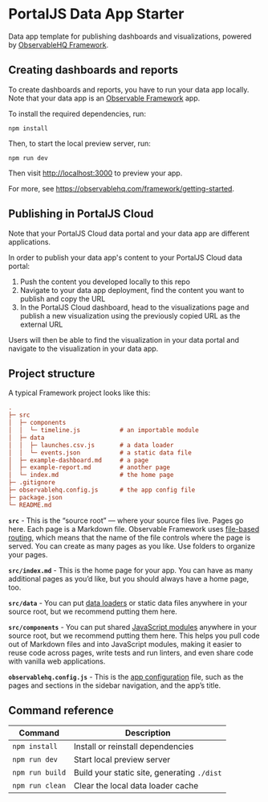 # PortalJS Data App Starter

Data app template for publishing dashboards and visualizations, powered by [ObservableHQ Framework](https://observablehq.com/framework/).

## Creating dashboards and reports

To create dashboards and reports, you have to run your data app locally. Note that your data app is an [Observable Framework](https://observablehq.com/framework/) app.

To install the required dependencies, run:

```
npm install
```

Then, to start the local preview server, run:

```
npm run dev
```

Then visit <http://localhost:3000> to preview your app.

For more, see <https://observablehq.com/framework/getting-started>.

## Publishing in PortalJS Cloud

Note that your PortalJS Cloud data portal and your data app are different applications.

In order to publish your data app's content to your PortalJS Cloud data portal:

1. Push the content you developed locally to this repo
2. Navigate to your data app deployment, find the content you want to publish and copy the URL
3. In the PortalJS Cloud dashboard, head to the visualizations page and publish a new visualization using the previously copied URL as the external URL

Users will then be able to find the visualization in your data portal and navigate to the visualization in your data app.

## Project structure

A typical Framework project looks like this:

```ini
.
├─ src
│  ├─ components
│  │  └─ timeline.js           # an importable module
│  ├─ data
│  │  ├─ launches.csv.js       # a data loader
│  │  └─ events.json           # a static data file
│  ├─ example-dashboard.md     # a page
│  ├─ example-report.md        # another page
│  └─ index.md                 # the home page
├─ .gitignore
├─ observablehq.config.js      # the app config file
├─ package.json
└─ README.md
```

**`src`** - This is the “source root” — where your source files live. Pages go here. Each page is a Markdown file. Observable Framework uses [file-based routing](https://observablehq.com/framework/project-structure#routing), which means that the name of the file controls where the page is served. You can create as many pages as you like. Use folders to organize your pages.

**`src/index.md`** - This is the home page for your app. You can have as many additional pages as you’d like, but you should always have a home page, too.

**`src/data`** - You can put [data loaders](https://observablehq.com/framework/data-loaders) or static data files anywhere in your source root, but we recommend putting them here.

**`src/components`** - You can put shared [JavaScript modules](https://observablehq.com/framework/imports) anywhere in your source root, but we recommend putting them here. This helps you pull code out of Markdown files and into JavaScript modules, making it easier to reuse code across pages, write tests and run linters, and even share code with vanilla web applications.

**`observablehq.config.js`** - This is the [app configuration](https://observablehq.com/framework/config) file, such as the pages and sections in the sidebar navigation, and the app’s title.

## Command reference

| Command         | Description                                 |
| --------------- | ------------------------------------------- |
| `npm install`   | Install or reinstall dependencies           |
| `npm run dev`   | Start local preview server                  |
| `npm run build` | Build your static site, generating `./dist` |
| `npm run clean` | Clear the local data loader cache           |
